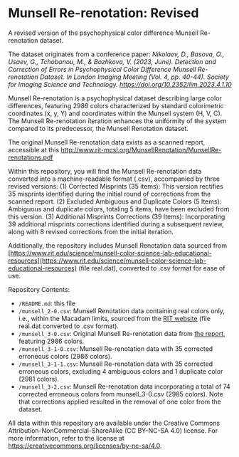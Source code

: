# Munsell Re-renotation: Revised
A revised version of the psychophysical color difference Munsell Re-renotation dataset.

The dataset originates from a conference paper:
*Nikolaev, D., Basova, O., Usaev, G., Tchobanou, M., & Bozhkova, V. (2023, June). Detection and Correction of Errors in Psychophysical Color Difference Munsell Re-renotation Dataset. In London Imaging Meeting (Vol. 4, pp. 40-44). Society for Imaging Science and Technology. https://doi.org/10.2352/lim.2023.4.1.10*

Munsell Re-renotation is a psychophysical dataset describing large color differences, featuring 2986 colors characterized by standard colorimetric coordinates (x, y, Y) and coordinates within the Munsell system (H, V, C). 
The Munsell Re-renotation iteration enhances the uniformity of the system compared to its predecessor, the Munsell Renotation dataset.

The original Munsell Re-renotation data exists as a scanned report, accessible at this  http://www.rit-mcsl.org/MunsellRenotation/MunsellRe-renotations.pdf 

Within this repository, you will find the Munsell Re-renotation data converted into a machine-readable format (.csv), accompanied by three revised versions:
(1) Corrected Misprints (35 items): This version rectifies 35 misprints identified during the initial round of corrections from the scanned report.
(2) Excluded Ambiguous and Duplicate Colors (5 Items): Ambiguous and duplicate colors, totaling 5 items, have been excluded from this version.
(3) Additional Misprints Corrections (39 Items): Incorporating 39 additional misprints corrections identified during a subsequent review, along with 8 revised corrections from the initial iteration.

Additionally, the repository includes Munsell Renotation data sourced from [https://www.rit.edu/science/munsell-color-science-lab-educational-resources](https://www.rit.edu/science/munsell-color-science-lab-educational-resources) (file real.dat), converted to .csv format for ease of use.

Repository Contents:
- `/README.md`: this file
- `/munsell_2-0.csv`: Munsell Renotation data containing real colors only, i.e., within the Macadam limits, sourced from the [RIT website](https://www.rit.edu/science/munsell-color-science-lab-educational-resources) (file real.dat converted to .csv format).
- `/munsell_3-0.csv`: Original Munsell Re-renotation data from [the report](http://web.archive.org/web/20210901124224/http://www.rit-mcsl.org/MunsellRenotation/MunsellRe-renotations.pdf), featuring 2986 colors.
- `/munsell_3-1-0.csv`: Munsell Re-renotation data with 35 corrected erroneous colors (2986 colors).
- `/munsell_3-1-1.csv`: Munsell Re-renotation data with 35 corrected erroneous colors, excluding 4 ambiguous colors and 1 duplicate color (2981 colors).
- `/munsell_3-2.csv`: Munsell Re-renotation data incorporating a total of 74 corrected erroneous colors from munsell_3-0.csv (2985 colors). Note that corrections applied resulted in the removal of one color from the dataset.

All data within this repository are available under the Creative Commons Attribution-NonCommercial-ShareAlike (CC BY-NC-SA 4.0) license. For more information, refer to the license at https://creativecommons.org/licenses/by-nc-sa/4.0.
